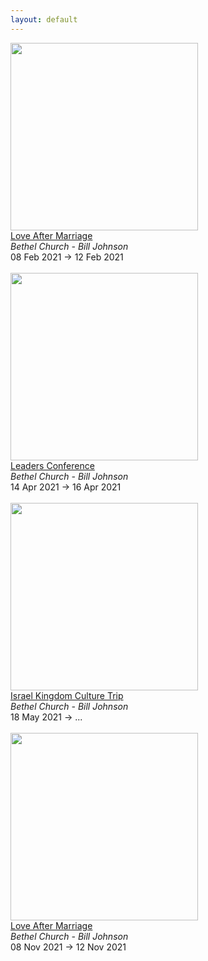 ```yaml
---
layout: default
---
```


<a target='_blank' href='https://www.bethel.com/events/lamfebruary/'><img style='width:300px;height:auto;' src='https://www.bethel.com/content/uploads/2020/07/thumb-599x439.jpg'></a><br><a target='_blank' href='https://www.bethel.com/events/lamfebruary/'>Love After Marriage</a><br><i>Bethel Church - Bill Johnson</i><br>08 Feb 2021 -> 12 Feb 2021<br><br><a target='_blank' href='https://www.bethel.com/events/leadersconf/'><img style='width:300px;height:auto;' src='https://www.bethel.com/content/uploads/2020/02/2020-Leaders-WebThumbnail-599x439.jpg'></a><br><a target='_blank' href='https://www.bethel.com/events/leadersconf/'>Leaders Conference</a><br><i>Bethel Church - Bill Johnson</i><br>14 Apr 2021 -> 16 Apr 2021<br><br><a target='_blank' href='https://www.bethel.com/events/israel-kingdom-culture-trip/'><img style='width:300px;height:auto;' src='https://www.bethel.com/content/uploads/2020/06/Israel-Trip-2020-_-Bethel.com_events-Thumb-599x439.jpg'></a><br><a target='_blank' href='https://www.bethel.com/events/israel-kingdom-culture-trip/'>Israel Kingdom Culture Trip</a><br><i>Bethel Church - Bill Johnson</i><br>18 May 2021 -> ...<br><br><a target='_blank' href='https://www.bethel.com/events/lamnovember/'><img style='width:300px;height:auto;' src='https://www.bethel.com/content/uploads/2020/10/LAM-2021-thumb-599x439.jpg'></a><br><a target='_blank' href='https://www.bethel.com/events/lamnovember/'>Love After Marriage</a><br><i>Bethel Church - Bill Johnson</i><br>08 Nov 2021 -> 12 Nov 2021<br><br>